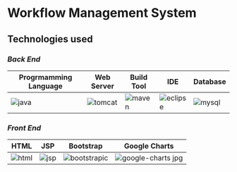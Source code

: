 
# Workflow Management System
## Technologies used

### <i>Back End</i>
| Progrmamming Language  | Web Server | Build Tool | IDE      | Database |
| --------- | ---------- | ---------- | -------- | -------- |
| ![java](https://user-images.githubusercontent.com/18742814/26996320-827103b4-4d69-11e7-9f43-53257727f114.png) | ![tomcat](https://user-images.githubusercontent.com/18742814/26996396-dd05de94-4d69-11e7-9b07-c17b43e23341.png) | ![maven](https://user-images.githubusercontent.com/18742814/26996414-f722e312-4d69-11e7-9b45-a8bd2ae52c3c.png) | ![eclipse](https://user-images.githubusercontent.com/18742814/26996431-1959dc92-4d6a-11e7-924c-87d16f0bdc49.png) | ![mysql](https://user-images.githubusercontent.com/18742814/26996444-306feed0-4d6a-11e7-8473-6369a5058205.png) |



### <i>Front End</i>
|  HTML   |  JSP    | Bootstrap | Google Charts    |
| -------- | ------ | ------------ | --------- |
| ![html](https://user-images.githubusercontent.com/18742814/26996468-5074ac20-4d6a-11e7-9946-0caaef2693d0.png) | ![jsp](https://user-images.githubusercontent.com/18742814/26996806-eea818ee-4d6c-11e7-9b50-c329c25f9b06.png) |  ![bootstrapic](https://user-images.githubusercontent.com/18742814/26996489-788e210a-4d6a-11e7-8e42-7ccd9cf9299e.png) | ![google-charts jpg](https://user-images.githubusercontent.com/18742814/26996582-07119646-4d6b-11e7-8d8f-7a90bdc0e148.png)  | 

   
